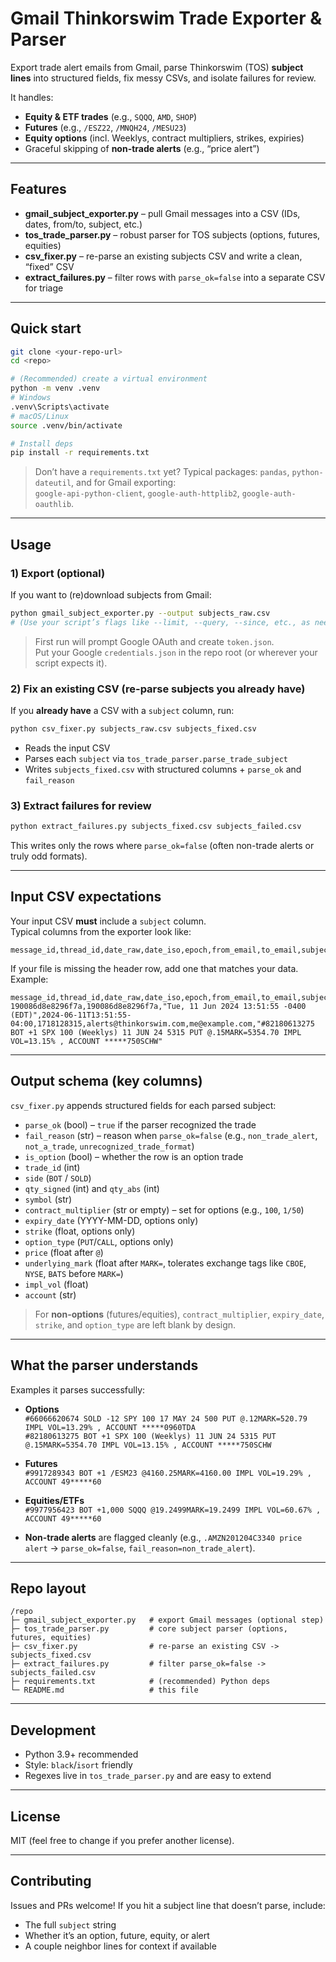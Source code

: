 # Gmail Thinkorswim Trade Exporter & Parser

Export trade alert emails from Gmail, parse Thinkorswim (TOS) **subject lines** into structured fields, fix messy CSVs, and isolate failures for review.

It handles:
- **Equity & ETF trades** (e.g., `SQQQ`, `AMD`, `SHOP`)
- **Futures** (e.g., `/ESZ22`, `/MNQH24`, `/MESU23`)
- **Equity options** (incl. Weeklys, contract multipliers, strikes, expiries)
- Graceful skipping of **non-trade alerts** (e.g., “price alert”)

---

## Features

- **gmail_subject_exporter.py** – pull Gmail messages into a CSV (IDs, dates, from/to, subject, etc.)
- **tos_trade_parser.py** – robust parser for TOS subjects (options, futures, equities)
- **csv_fixer.py** – re-parse an existing subjects CSV and write a clean, “fixed” CSV
- **extract_failures.py** – filter rows with `parse_ok=false` into a separate CSV for triage

---

## Quick start

```bash
git clone <your-repo-url>
cd <repo>

# (Recommended) create a virtual environment
python -m venv .venv
# Windows
.venv\Scripts\activate
# macOS/Linux
source .venv/bin/activate

# Install deps
pip install -r requirements.txt
```

> Don’t have a `requirements.txt` yet? Typical packages:
> `pandas`, `python-dateutil`, and for Gmail exporting:  
> `google-api-python-client`, `google-auth-httplib2`, `google-auth-oauthlib`.

---

## Usage

### 1) Export (optional)
If you want to (re)download subjects from Gmail:

```bash
python gmail_subject_exporter.py --output subjects_raw.csv
# (Use your script’s flags like --limit, --query, --since, etc., as needed)
```

> First run will prompt Google OAuth and create `token.json`.  
> Put your Google `credentials.json` in the repo root (or wherever your script expects it).

### 2) Fix an existing CSV (re-parse subjects you already have)
If you **already have** a CSV with a `subject` column, run:

```bash
python csv_fixer.py subjects_raw.csv subjects_fixed.csv
```

- Reads the input CSV
- Parses each `subject` via `tos_trade_parser.parse_trade_subject`
- Writes `subjects_fixed.csv` with structured columns + `parse_ok` and `fail_reason`

### 3) Extract failures for review
```bash
python extract_failures.py subjects_fixed.csv subjects_failed.csv
```

This writes only the rows where `parse_ok=false` (often non-trade alerts or truly odd formats).

---

## Input CSV expectations

Your input CSV **must** include a `subject` column.  
Typical columns from the exporter look like:

```
message_id,thread_id,date_raw,date_iso,epoch,from_email,to_email,subject
```

If your file is missing the header row, add one that matches your data. Example:

```csv
message_id,thread_id,date_raw,date_iso,epoch,from_email,to_email,subject
190086d8e8296f7a,190086d8e8296f7a,"Tue, 11 Jun 2024 13:51:55 -0400 (EDT)",2024-06-11T13:51:55-04:00,1718128315,alerts@thinkorswim.com,me@example.com,"#82180613275 BOT +1 SPX 100 (Weeklys) 11 JUN 24 5315 PUT @.15MARK=5354.70 IMPL VOL=13.15% , ACCOUNT *****750SCHW"
```

---

## Output schema (key columns)

`csv_fixer.py` appends structured fields for each parsed subject:

- `parse_ok` (bool) – `true` if the parser recognized the trade
- `fail_reason` (str) – reason when `parse_ok=false` (e.g., `non_trade_alert`, `not_a_trade`, `unrecognized_trade_format`)
- `is_option` (bool) – whether the row is an option trade
- `trade_id` (int)
- `side` (`BOT` / `SOLD`)
- `qty_signed` (int) and `qty_abs` (int)
- `symbol` (str)
- `contract_multiplier` (str or empty) – set for options (e.g., `100`, `1/50`)
- `expiry_date` (YYYY-MM-DD, options only)
- `strike` (float, options only)
- `option_type` (`PUT`/`CALL`, options only)
- `price` (float after `@`)
- `underlying_mark` (float after `MARK=`, tolerates exchange tags like `CBOE`, `NYSE`, `BATS` before `MARK=`)
- `impl_vol` (float)
- `account` (str)

> For **non-options** (futures/equities), `contract_multiplier`, `expiry_date`, `strike`, and `option_type` are left blank by design.

---

## What the parser understands

Examples it parses successfully:

- **Options**  
  `#66066620674 SOLD -12 SPY 100 17 MAY 24 500 PUT @.12MARK=520.79 IMPL VOL=13.29% , ACCOUNT *****0960TDA`  
  `#82180613275 BOT +1 SPX 100 (Weeklys) 11 JUN 24 5315 PUT @.15MARK=5354.70 IMPL VOL=13.15% , ACCOUNT *****750SCHW`

- **Futures**  
  `#9917289343 BOT +1 /ESM23 @4160.25MARK=4160.00 IMPL VOL=19.29% , ACCOUNT 49*****60`

- **Equities/ETFs**  
  `#9977956423 BOT +1,000 SQQQ @19.2499MARK=19.2499 IMPL VOL=60.67% , ACCOUNT 49*****60`

- **Non-trade alerts** are flagged cleanly (e.g., `.AMZN201204C3340 price alert` → `parse_ok=false`, `fail_reason=non_trade_alert`).

---

## Repo layout

```
/repo
├─ gmail_subject_exporter.py   # export Gmail messages (optional step)
├─ tos_trade_parser.py         # core subject parser (options, futures, equities)
├─ csv_fixer.py                # re-parse an existing CSV -> subjects_fixed.csv
├─ extract_failures.py         # filter parse_ok=false -> subjects_failed.csv
├─ requirements.txt            # (recommended) Python deps
└─ README.md                   # this file
```

---

## Development

- Python 3.9+ recommended
- Style: `black`/`isort` friendly
- Regexes live in `tos_trade_parser.py` and are easy to extend

---

## License

MIT (feel free to change if you prefer another license).

---

## Contributing

Issues and PRs welcome! If you hit a subject line that doesn’t parse, include:
- The full `subject` string
- Whether it’s an option, future, equity, or alert
- A couple neighbor lines for context if available
